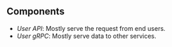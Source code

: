 ## Components

- _User API_: Mostly serve the request from end users.
- _User gRPC_: Mostly serve data to other services.
